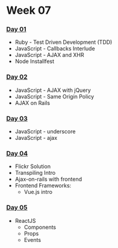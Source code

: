 # Week 07

### [Day 01](day-01.md)

* Ruby - Test Driven Development \(TDD\)
* JavaScript - Callbacks Interlude
* JavaScript - AJAX and XHR
* Node Installfest

### ​[Day 02​](day-02.md)

* JavaScript - AJAX with jQuery
* JavaScript - Same Origin Policy
* AJAX on Rails

### ​[Day 03​](day-03.md)

* JavaScript - underscore
* JavaScript - ajax

### ​[Day 04​](day-04.md)

* Flickr Solution
* Transpiling Intro
* Ajax-on-rails with frontend
* Frontend Frameworks:
  * Vue.js intro

### [Day 05](https://granthanrahan.gitbook.io/wdi27/daily-stuff/week-07/day-05)​

* ReactJS
  * Components
  * Props
  * Events


